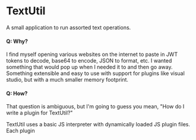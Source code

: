 # TextUtil
A small application to run assorted text operations.

#### Q:  Why?
I find myself opening various websites on the internet to paste in JWT tokens to decode, base64 to encode, JSON to format, etc.  I wanted something that would pop up when I needed it to and then go away.  Something extensible and easy to use with support for plugins like visual studio, but with a much smaller memory footprint.

#### Q: How?

That question is ambiguous, but I'm going to guess you mean, "How do I write a plugin for TextUtil?"

TextUtil uses a basic JS interpreter with dynamically loaded JS plugin files.  Each plugin 
